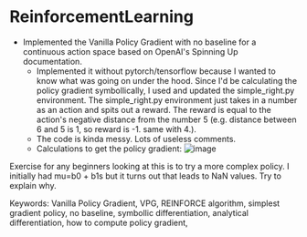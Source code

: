 # ReinforcementLearning

- Implemented the Vanilla Policy Gradient with no baseline for a continuous action space based on OpenAI's Spinning Up documentation. 
  - Implemented it without pytorch/tensorflow because I wanted to know what was going on under the hood. Since I'd be calculating the policy gradient symbollically, I used and updated the simple_right.py environment. The simple_right.py environment just takes in a number as an action and spits out a reward. The reward is equal to the action's negative distance from the number 5 (e.g. distance between 6 and 5 is 1, so reward is -1. same with 4.).
  - The code is kinda messy. Lots of useless comments.
  - Calculations to get the policy gradient:
![image](https://github.com/user-attachments/assets/949ecce1-be88-446a-8531-15b70c4fed03)


Exercise for any beginners looking at this is to try a more complex policy. I initially had mu=b0 + b1s but it turns out that leads to NaN values. Try to explain why.


Keywords: Vanilla Policy Gradient, VPG, REINFORCE algorithm, simplest gradient policy, no baseline, symbollic differentiation, analytical differentiation, how to compute policy gradient,
